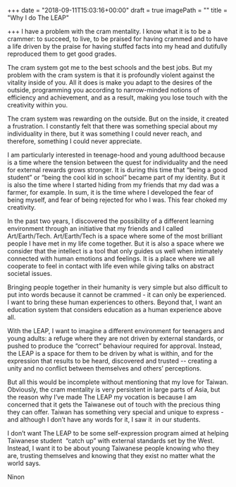 +++
date = "2018-09-11T15:03:16+00:00"
draft = true
imagePath = ""
title = "Why I do The LEAP"

+++
I have a problem with the cram mentality. I know what it is to be a crammer: to succeed, to live, to be praised for having crammed and to have a life driven by the praise for having stuffed facts into my head and dutifully reproduced them to get good grades.

The cram system got me to the best schools and the best jobs. But my problem with the cram system is that it is profoundly violent against the vitality inside of you. All it does is make you adapt to the desires of the outside, programming you according to narrow-minded notions of efficiency and achievement, and as a result, making you lose touch with the creativity within you.

The cram system was rewarding on the outside. But on the inside, it created a frustration. I constantly felt that there was something special about my individuality in there, but it was something I could never reach, and therefore, something I could never appreciate.

I am particularly interested in teenage-hood and young adulthood because is a time where the tension between the quest for individuality and the need for external rewards grows stronger. It is during this time that “being a good student” or “being the cool kid in school” became part of my identity. But it is also the time where I started hiding from my friends that my dad was a farmer, for example. In sum, it is the time where I developed the fear of being myself, and fear of being rejected for who I was. This fear choked my creativity.

In the past two years, I discovered the possibility of a different learning environment through an initiative that my friends and I called Art/Earth/Tech. Art/Earth/Tech is a space where some of the most brilliant people I have met in my life come together. But it is also a space where we consider that the intellect is a tool that only guides us well when intimately connected with human emotions and feelings. It is a place where we all cooperate to feel in contact with life even while giving talks on abstract societal issues.

Bringing people together in their humanity is very simple but also difficult to put into words because it cannot be crammed - it can only be experienced. I want to bring these human experiences to others. Beyond that, I want an education system that considers education as a human experience above all.

With the LEAP, I want to imagine a different environment for teenagers and young adults: a refuge where they are not driven by external standards, or pushed to produce the “correct” behaviour required for approval. Instead, the LEAP is a space for them to be driven by what is within, and for the expression that results to be heard, discovered and trusted -- creating a unity and no conflict between themselves and others’ perceptions.

But all this would be incomplete without mentioning that my love for Taiwan. Obviously, the cram mentality is very persistent in large parts of Asia, but the reason why I’ve made The LEAP my vocation is because I am concerned that it gets the Taiwanese out of touch with the precious thing they can offer. Taiwan has something very special and unique to express - and although I don’t have any words for it, I saw it  in our students.

I don’t want The LEAP to be some self-expression program aimed at helping Taiwanese student  “catch up” with external standards set by the West. Instead, I want it to be about young Taiwanese people knowing who they are, trusting themselves and knowing that they exist no matter what the world says.

Ninon